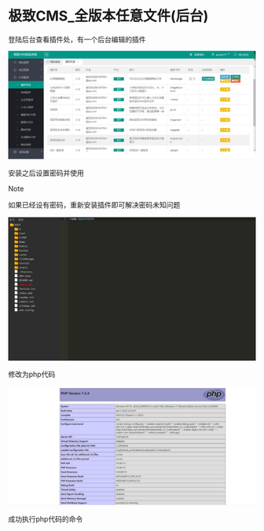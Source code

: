 # 极致CMS_全版本任意文件(后台)

登陆后台查看插件处，有一个后台编辑的插件

![](image/jizhi-10.jpg)

安装之后设置密码并使用

> [!NOTE]
>
> 如果已经设有密码，重新安装插件即可解决密码未知问题

![](image/jizhi-9.jpg)

修改为php代码

![](image/jizhi-11.jpg)

成功执行php代码的命令

